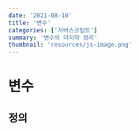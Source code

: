 ```yaml
---
date: '2021-08-10'
title: '변수'
categories: ['자바스크립트']
summary: '변수의 마지막 정리'
thumbnail: 'resources/js-image.png'
---
```


# 변수

## 정의
